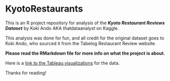 # KyotoRestaurants
This is an R project repository for analysis of the ***Kyoto Restaurant Reviews Dataset*** by Koki Ando AKA thatdataanalyst on Kaggle.

This analysis was done for fun, and all credit for the original dataset goes to Koki Ando, who sourced it from the Tabelog Restaurant Review website.

**Please read the RMarkdown file for more info on what the project is about.**

Here is a [link to the Tableau visualizations](https://public.tableau.com/views/KyotoRestaurantVisualizations/Sheet2?:language=en-US&:display_count=n&:origin=viz_share_link) for the data.

Thanks for reading!
